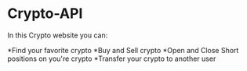 # Crypto-API

In this Crypto website you can:

*Find your favorite crypto
*Buy and Sell crypto
*Open and Close Short positions on you're crypto
*Transfer your crypto to another user